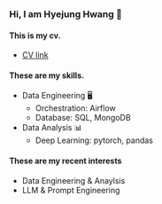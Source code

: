 ### Hi, I am Hyejung Hwang 👐
#### This is my cv.
- [CV link](https://drive.google.com/file/d/1AFy5SeJXDPsABH3FRGyFYXugewIcXM9p/view?usp=sharing)
#### These are my skills.
- Data Engineering 🖥️ 
  - Orchestration: Airflow
  - Database: SQL, MongoDB
- Data Analysis 📊
  - Deep Learning: pytorch, pandas
#### These are my recent interests
- Data Engineering & Anaylsis
- LLM & Prompt Engineering
